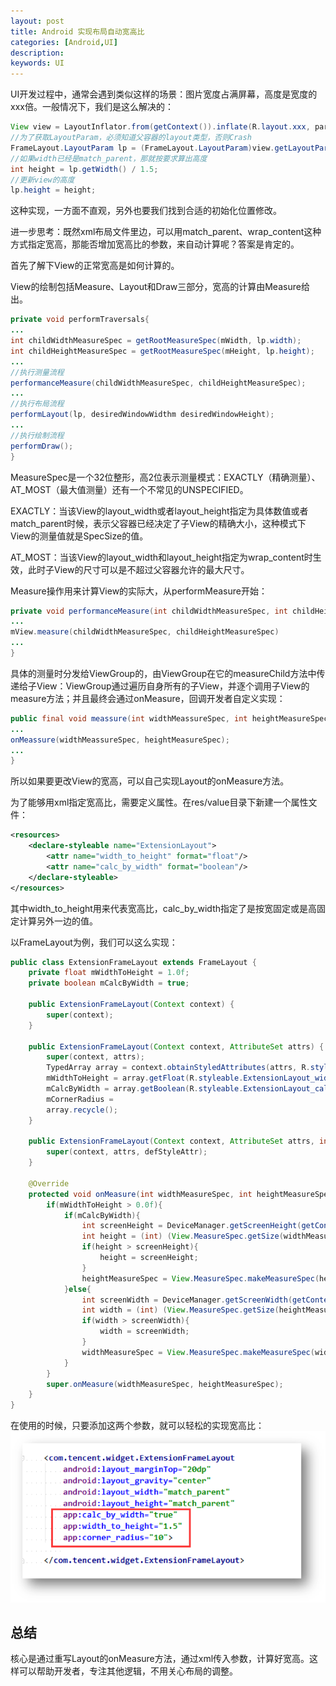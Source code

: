 ```yaml
---
layout: post
title: Android 实现布局自动宽高比
categories: [Android,UI]
description: 
keywords: UI
---
```


UI开发过程中，通常会遇到类似这样的场景：图片宽度占满屏幕，高度是宽度的xxx倍。一般情况下，我们是这么解决的：
```java
View view = LayoutInflator.from(getContext()).inflate(R.layout.xxx, parent, false);
//为了获取LayoutParam，必须知道父容器的layout类型，否则Crash
FrameLayout.LayoutParam lp = (FrameLayout.LayoutParam)view.getLayoutParam();
//如果width已经是match_parent，那就按要求算出高度
int height = lp.getWidth() / 1.5;
//更新view的高度
lp.height = height;
```
 这种实现，一方面不直观，另外也要我们找到合适的初始化位置修改。

进一步思考：既然xml布局文件里边，可以用match_parent、wrap_content这种方式指定宽高，那能否增加宽高比的参数，来自动计算呢？答案是肯定的。

首先了解下View的正常宽高是如何计算的。

View的绘制包括Measure、Layout和Draw三部分，宽高的计算由Measure给出。
```java
private void performTraversals{
...
int childWidthMeasureSpec = getRootMeasureSpec(mWidth, lp.width);
int childHeightMeasureSpec = getRootMeasureSpec(mHeight, lp.height);
...
//执行测量流程
performanceMeasure(childWidthMeasureSpec, childHeightMeasureSpec);
...
//执行布局流程
performLayout(lp, desiredWindowWidthm desiredWindowHeight);
...
//执行绘制流程
performDraw();
}
```
 MeasureSpec是一个32位整形，高2位表示测量模式：EXACTLY（精确测量）、AT_MOST（最大值测量）还有一个不常见的UNSPECIFIED。

EXACTLY：当该View的layout_width或者layout_height指定为具体数值或者match_parent时候，表示父容器已经决定了子View的精确大小，这种模式下View的测量值就是SpecSize的值。

AT_MOST：当该View的layout_width和layout_height指定为wrap_content时生效，此时子View的尺寸可以是不超过父容器允许的最大尺寸。

Measure操作用来计算View的实际大，从performMeasure开始：

```java
private void performanceMeasure(int childWidthMeasureSpec, int childHeightMeasureSpec){
...
mView.measure(childWidthMeasureSpec, childHeightMeasureSpec)
...
}
```
 具体的测量时分发给ViewGroup的，由ViewGroup在它的measureChild方法中传递给子View：ViewGroup通过遍历自身所有的子View，并逐个调用子View的measure方法；并且最终会通过onMeasure，回调开发者自定义实现：
```java
public final void meassure(int widthMeassureSpec, int heightMeasureSpec){
...
onMeassure(widthMeassureSpec, heightMeasureSpec);
...
}
```
 所以如果要更改View的宽高，可以自己实现Layout的onMeasure方法。

为了能够用xml指定宽高比，需要定义属性。在res/value目录下新建一个属性文件：
```xml
<resources>
    <declare-styleable name="ExtensionLayout">
        <attr name="width_to_height" format="float"/>
        <attr name="calc_by_width" format="boolean"/>
    </declare-styleable>
</resources>
```
其中width_to_height用来代表宽高比，calc_by_width指定了是按宽固定或是高固定计算另外一边的值。

以FrameLayout为例，我们可以这么实现：
```java
public class ExtensionFrameLayout extends FrameLayout {
    private float mWidthToHeight = 1.0f;
    private boolean mCalcByWidth = true;

    public ExtensionFrameLayout(Context context) {
        super(context);
    }

    public ExtensionFrameLayout(Context context, AttributeSet attrs) {
        super(context, attrs);
        TypedArray array = context.obtainStyledAttributes(attrs, R.styleable.ExtensionFrameLayout);
        mWidthToHeight = array.getFloat(R.styleable.ExtensionLayout_width_to_height, 1.0f);
        mCalcByWidth = array.getBoolean(R.styleable.ExtensionLayout_calc_by_width, true);
        mCornerRadius = 
        array.recycle();
    }

    public ExtensionFrameLayout(Context context, AttributeSet attrs, int defStyleAttr) {
        super(context, attrs, defStyleAttr);
    }

    @Override
    protected void onMeasure(int widthMeasureSpec, int heightMeasureSpec) {
        if(mWidthToHeight > 0.0f){
            if(mCalcByWidth){
                int screenHeight = DeviceManager.getScreenHeight(getContext());
                int height = (int) (View.MeasureSpec.getSize(widthMeasureSpec) / mWidthToHeight);
                if(height > screenHeight){
                    height = screenHeight;
                }
                heightMeasureSpec = View.MeasureSpec.makeMeasureSpec(height, View.MeasureSpec.EXACTLY);
            }else{
                int screenWidth = DeviceManager.getScreenWidth(getContext());
                int width = (int) (View.MeasureSpec.getSize(heightMeasureSpec) / mWidthToHeight);
                if(width > screenWidth){
                    width = screenWidth;
                }
                widthMeasureSpec = View.MeasureSpec.makeMeasureSpec(width, View.MeasureSpec.EXACTLY);
            }
        }
        super.onMeasure(widthMeasureSpec, heightMeasureSpec);
    }
}
```
 在使用的时候，只要添加这两个参数，就可以轻松的实现宽高比：
![](/images/posts/auto_calc.png)


## 总结

核心是通过重写Layout的onMeasure方法，通过xml传入参数，计算好宽高。这样可以帮助开发者，专注其他逻辑，不用关心布局的调整。

